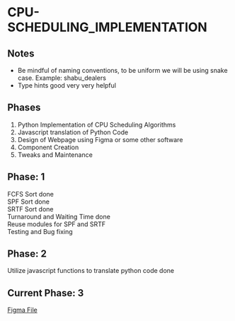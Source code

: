 # CPU-SCHEDULING_IMPLEMENTATION

## Notes

- Be mindful of naming conventions, to be uniform we will be using snake case. Example: shabu_dealers
- Type hints good very very helpful

## Phases

1. Python Implementation of CPU Scheduling Algorithms
2. Javascript translation of Python Code
3. Design of Webpage using Figma or some other software
4. Component Creation
5. Tweaks and Maintenance

## Phase: 1

FCFS Sort done</br>
SPF Sort done</br>
SRTF Sort done</br>
Turnaround and Waiting Time done</br>
Reuse modules for SPF and SRTF</br>
Testing and Bug fixing </br>

## Phase: 2

Utilize javascript functions to translate python code done </br>

## Current Phase: 3

[Figma File](https://www.figma.com/design/m3m7rkpa2c2jrjQBXZnuJi/CPU-Sched-Figma?node-id=0-1&t=IozfYb45vGGhfKS5-0)
